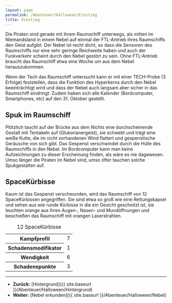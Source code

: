 ```yaml
---
layout: page
permalink: /Abenteuer/Halloween/Einstieg
title: Einstieg
---
```




Die Piraten sind gerade mit ihrem Raumschiff unterwegs, als mitten im Niemandsland in einem Nebel auf einmal der FTL-Antrieb ihres Raumschiffs den Geist aufgibt. Der Nebel ist recht dicht, so dass die Sensoren des Raumschiffs nur eine sehr geringe Reichweite haben und auch der Funkverkehr scheint durch den Nebel gestört zu sein. Ohne FTL-Antrieb braucht das Raumschiff etwa eine Woche um aus dem Nebel herauszukommen.

Wenn der Tech das Raumschiff untersucht kann er mit einer TECH-Probe (3 Erfolge) feststellen, dass die Funktion des Hyperkerns durch den Nebel beeinträchtigt wird und dass der Nebel auch langsam aber sicher in das Raumschiff eindringt. Zudem haben sich alle Kalender (Bordcomputer, Smartphones, etc) auf den 31. Oktober gestellt.

## Spuk im Raumschiff

Plötzlich taucht auf der Brücke aus dem Nichts eine durchscheinende Gestalt mit Tentakeln auf (Glukorianergeist), sie schwebt und trägt eine weiße Kutte, die im nicht vorhandenen Wind flattert und gespenstische Geräusche von sich gibt. Das Gespenst verschwindet durch die Hülle des Raumschiffs in den Nebel. Im Bordcomputer kann man keine Aufzeichnungen zu dieser Erscheinung finden, als wäre es nie dagewesen. Umso länger die Piraten im Nebel sind, umso öfter tauchen solche Spukgestalten auf.

## SpaceKürbisse

Kaum ist das Gespenst verschwunden, wird das Raumschiff von 12 SpaceKürbissen angegriffen. Sie sind etwa so groß wie eine Rettungskapsel und sehen aus wie runde Kürbisse in die ein Gesicht geschnitzt ist, sie leuchten orange aus ihren Augen-, Nasen- und Mundöffnungen und beschießen das Raumschiff mit orangen Laserstrahlen.

<table>
<caption>12 SpaceKürbisse</caption>
<tbody>
<tr><th>Kampfprofil</th><td>7</td></tr>
<tr><th>Schadensmodifikator</th><td>1</td></tr>
<tr><th>Wendigkeit</th><td>6</td></tr>
<tr><th>Schadenspunkte</th><td>3</td></tr>
</tbody>
</table>

***

- **Zurück:** [Hintergrund]({{ site.baseurl }}/Abenteuer/Halloween/Hintergrund)
- **Weiter:** [Nebel erkunden]({{ site.baseurl }}/Abenteuer/Halloween/Nebel)

